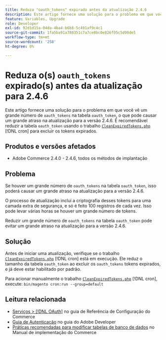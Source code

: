 ```yaml
---
title: Reduza "oauth_tokens" expirado antes da atualização 2.4.6
description: Este artigo fornece uma solução para o problema em que você vê um grande número de "oauth_tokens" na tabela "oauth_token", o que pode causar um grande atraso na atualização para a versão 2.4.6. Recomenda-se reduzir a tabela "oauth_token" usando CleanExpiredTokens.php.
feature: Variables, Upgrade
role: Developer
exl-id: 92d1d15a-04da-4ba4-b6b8-5c491af9c4c1
source-git-commit: 1fa5ba91a788351c7a7ce8bc0e826f05c5d98de5
workflow-type: tm+mt
source-wordcount: '258'
ht-degree: 0%

---
```


# Reduza o(s) `oauth_tokens` expirado(s) antes da atualização para 2.4.6

Este artigo fornece uma solução para o problema em que você vê um grande número de `oauth_tokens` na tabela `oauth_token`, o que pode causar um grande atraso na atualização para a versão 2.4.6. É recomendável reduzir a tabela `oauth_token` usando o trabalho [`CleanExpiredTokens.php`](https://github.com/magento/magento2/blob/2.4.5-p2/app/code/Magento/Integration/Cron/CleanExpiredTokens.php) [!DNL cron] para excluir os tokens expirados.

## Produtos e versões afetados

* Adobe Commerce 2.4.0 - 2.4.6, todos os métodos de implantação

## Problema

Se houver um grande número de `oauth_tokens` na tabela `oauth_token`, isso poderá causar um grande atraso na atualização para a versão 2.4.6.

O processo de atualização inclui a criptografia desses tokens para uma camada extra de segurança, e só é feito 100 registros de cada vez. Isso pode levar várias horas se houver um grande número de tokens.

Reduzir um grande número de `oauth_tokens` na tabela `oauth_token` pode evitar um grande atraso na atualização para a versão 2.4.6.

## Solução

Antes de iniciar uma atualização, verifique se o trabalho [`CleanExpiredTokens.php`](https://github.com/magento/magento2/blob/2.4.5-p2/app/code/Magento/Integration/Cron/CleanExpiredTokens.php) [!DNL cron] está em execução. Ele reduz o tamanho da tabela `oauth_token` ao excluir os `oauth_tokens` tokens expirados, e já deve estar habilitado por padrão.

Para acionar manualmente o trabalho [`CleanExpiredTokens.php`](https://github.com/magento/magento2/blob/2.4.5-p2/app/code/Magento/Integration/Cron/CleanExpiredTokens.php) [!DNL cron], execute:
```bin/magento cron:run --group=default```

## Leitura relacionada

* [Serviços > [!DNL OAuth]](https://experienceleague.adobe.com/docs/commerce-admin/config/services/oauth.html) no guia de Referência de Configuração do Commerce
* [Guia de Autenticação](https://developer.adobe.com/developer-console/docs/guides/authentication/) no guia do Adobe Developer
* [Práticas recomendadas para modificar tabelas de banco de dados](https://experienceleague.adobe.com/en/docs/commerce-operations/implementation-playbook/best-practices/development/modifying-core-and-third-party-tables#why-adobe-recommends-avoiding-modifications) no Manual de implementação do Commerce
